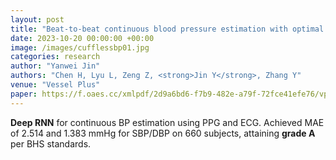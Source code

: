 ```yaml
---
layout: post
title: "Beat-to-beat continuous blood pressure estimation with optimal feature set of PPG and ECG signals using deep recurrent neural networks"
date: 2023-10-20 00:00:00 +00:00
image: /images/cufflessbp01.jpg
categories: research
author: "Yanwei Jin"
authors: "Chen H, Lyu L, Zeng Z, <strong>Jin Y</strong>, Zhang Y"
venue: "Vessel Plus"
paper: https://f.oaes.cc/xmlpdf/2d9a6bd6-f7b9-482e-a79f-72fce41efe76/vp7030_down.pdf?v=17
---
```

**Deep RNN** for continuous BP estimation using PPG and ECG. Achieved MAE of 2.514 and 1.383 mmHg for SBP/DBP on 660 subjects, attaining **grade A** per BHS standards.
